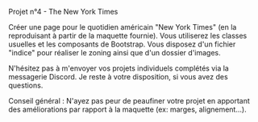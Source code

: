 Projet n°4 - The New York Times

Créer une page pour le quotidien américain "New York Times" (en la reproduisant à partir de la maquette fournie).
Vous utiliserez les classes usuelles et les composants de Bootstrap.
Vous disposez d'un fichier "indice" pour réaliser le zoning ainsi que d'un dossier d'images.

N'hésitez pas à m'envoyer vos projets individuels complétés via la messagerie Discord.
Je reste à votre disposition, si vous avez des questions.

Conseil général : N'ayez pas peur de peaufiner votre projet en apportant des améliorations par rapport à la maquette (ex: marges, alignement...).
